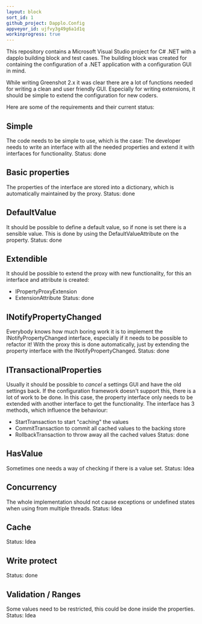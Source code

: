 ```yaml
---
layout: block
sort_id: 1
github_project: Dapplo.Config
appveyor_id: ujfvy3g49g6a1d1q
workinprogress: true
---
```


This repository contains a Microsoft Visual Studio project for C# .NET with a dapplo building block and test cases.
The building block was created for containing the configuration of a .NET application with a configuration GUI in mind.

While writing Greenshot 2.x it was clear there are a lot of functions needed for writing a clean and user friendly GUI.
Especially for writing extensions, it should be simple to extend the configuration for new coders.


Here are some of the requirements and their current status:

Simple
------
The code needs to be simple to use, which is the case:
The developer needs to write an interface with all the needed properties and extend it with interfaces for functionality.
Status: done

Basic properties
----------------
The properties of the interface are stored into a dictionary, which is automatically maintained by the proxy.
Status: done

DefaultValue
------------
It should be possible to define a default value, so if none is set there is a sensible value. This is done by using the DefaultValueAttribute on the property.
Status: done

Extendible
----------
It should be possible to extend the proxy with new functionality, for this an interface and attribute is created:
* IPropertyProxyExtension
* ExtensionAttribute
Status: done

INotifyPropertyChanged
----------------------
Everybody knows how much boring work it is to implement the INotifyPropertyChanged interface, especially if it needs to be possible to refactor it!
With the proxy this is done automatically, just by extending the property interface with the INotifyPropertyChanged.
Status: done

ITransactionalProperties
-------------
Usually it should be possible to *cancel* a settings GUI and have the old settings back. If the configuration framework doesn't support this, there is a lot of work to be done.
In this case, the property interface only needs to be extended with another interface to get the functionality.
The interface has 3 methods, which influence the behaviour:
* StartTransaction to start "caching" the values
* CommitTransaction to commit all cached values to the backing store
* RollbackTransaction to throw away all the cached values
Status: done

HasValue
--------
Sometimes one needs a way of checking if there is a value set.
Status: Idea

Concurrency
-----------
The whole implementation should not cause exceptions or undefined states when using from multiple threads.
Status: Idea

Cache
-----
Status: Idea

Write protect
-------------
Status: done

Validation / Ranges
-------------------
Some values need to be restricted, this could be done inside the properties.
Status: Idea

